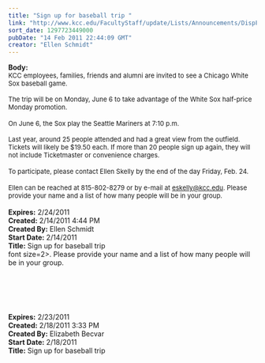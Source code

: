 ```yaml
---
title: "Sign up for baseball trip "
link: "http://www.kcc.edu/FacultyStaff/update/Lists/Announcements/DispForm.aspx?ID=115"
sort_date: 1297723449000
pubDate: "14 Feb 2011 22:44:09 GMT"
creator: "Ellen Schmidt"
---
```


<div><b>Body:</b> <div class=ExternalClass7DD103A195AC4BC3ABAC96AA0B6C6A31>
<div><font size=2>KCC employees, families, friends and alumni are invited to see a Chicago White Sox baseball game.</font></div>
<div><font size=2><br>The trip will be on Monday, June 6 to take advantage of the White Sox half-price Monday promotion. </font></div>
<div><br><font size=2>On June 6, the Sox play the Seattle Mariners at 7:10 p.m. </font></div>
<div><font size=2><br>Last year, around 25 people attended and had a great view from the outfield. Tickets will likely be $19.50 each. If more than 20 people sign up again, they will not include Ticketmaster or convenience charges. </font></div>
<div><br><font size=2>To participate, please contact Ellen Skelly by the end of the day Friday, Feb. 24. </font></div>
<div><br><font size=2>Ellen can be reached at 815-802-8279 or by e-mail at </font><a href="mailto:eskelly@kcc.edu"><font size=2>eskelly@kcc.edu</font></a><font size=2>. Please provide your name and a list of how many people will be in your group.  </font></div>
<div><font size=2></font> </div></div></div>
<div><b>Expires:</b> 2/24/2011</div>
<div><b>Created:</b> 2/14/2011 4:44 PM</div>
<div><b>Created By:</b> Ellen Schmidt</div>
<div><b>Start Date:</b> 2/14/2011</div>
<div><b>Title:</b> Sign up for baseball trip </div>
font size=2>. Please provide your name and a list of how many people will be in your group. </font></span></p>
<p class=MsoNormal style="margin:0in 0in 0pt"><span style="color:black;font-family:'Arial','sans-serif'"><font size=2></font></span> </p>
<p class=MsoNormal style="margin:0in 0in 0pt"><span style="font-size:10pt;color:black;font-family:'Arial','sans-serif'"></span> </p>
<p> </p></div></div>
<div><b>Expires:</b> 2/23/2011</div>
<div><b>Created:</b> 2/18/2011 3:33 PM</div>
<div><b>Created By:</b> Elizabeth Becvar</div>
<div><b>Start Date:</b> 2/18/2011</div>
<div><b>Title:</b> Sign up for baseball trip </div>
